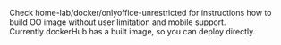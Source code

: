 Check home-lab/docker/onlyoffice-unrestricted for instructions how to build OO image without user limitation and mobile support.  
Currently dockerHub has a built image, so you can deploy directly.
